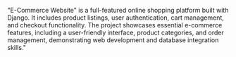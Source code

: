 "E-Commerce Website" is a full-featured online shopping platform built with Django. It includes product listings, user authentication, cart management, and checkout functionality. The project showcases essential e-commerce features, including a user-friendly interface, product categories, and order management, demonstrating web development and database integration skills."
